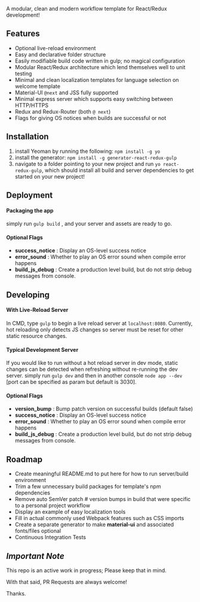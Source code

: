A modular, clean and modern workflow template for React/Redux development!

## Features ##
- Optional live-reload environment
- Easy and declarative folder structure 
- Easily modifiable build code written in gulp; no magical configuration
- Modular React/Redux architecture which lend themselves well to unit testing
- Minimal and clean localization templates  for language selection on welcome template
- Material-UI `@next` and JSS fully supported
- Minimal express server which supports easy switching between HTTP/HTTPS
- Redux and Redux-Router (both `@ next`)
- Flags for giving OS notices when builds are successful or not


## Installation ##

1) install Yeoman by running the following: `npm install -g yo`
2) install the generator: `npm install -g generator-react-redux-gulp`
3) navigate to a folder pointing to your new project and run `yo react-redux-gulp`, which should install all build and server dependencies to get started on your new project!

## Deployment ##

#### Packaging the app ###
simply run `gulp build` , and your server and assets are ready to go.
#### Optional Flags ###
- **success_notice**  : Display an OS-level success notice
- **error_sound** : Whether to play an OS error sound when compile error happens
- **build_js_debug** : Create a production level build, but do not strip debug messages from console.

## Developing

#### With Live-Reload Server ###
In CMD, type `gulp` to begin a live reload server at `localhost:8080`. 
Currently, hot reloading only detects JS changes so server must be reset for other static resource changes.

#### Typical Development Server ###

If you would like to run without a hot reload server in dev mode, static changes can be detected when refreshing
without re-running the dev server. simply run `gulp dev` and then in another console `node app --dev` 
[port can be specified as param but default is 3030].


#### Optional Flags ###
- **version_bump** : Bump patch version on successful builds (default false)
- **success_notice**  : Display an OS-level success notice
- **error_sound** : Whether to play an OS error sound when compile error happens
- **build_js_debug** : Create a production level build, but do not strip debug messages from console.


## Roadmap ##

- Create meaningful README.md to put here for how to run server/build environment
- Trim a few unnecessary build packages for template's npm dependencies
- Remove auto SemVer patch # version bumps in build that were specific to a personal project workflow
- Display an example of easy localization tools
- Fill in actual commonly used Webpack features such as CSS imports
- Create a separate generator to make **material-ui** and associated fonts/files optional
- Continuous Integration Tests


## *Important Note* ##
This repo is an active work in progress; Please keep that in mind.

With that said, PR Requests are always welcome! 

Thanks.